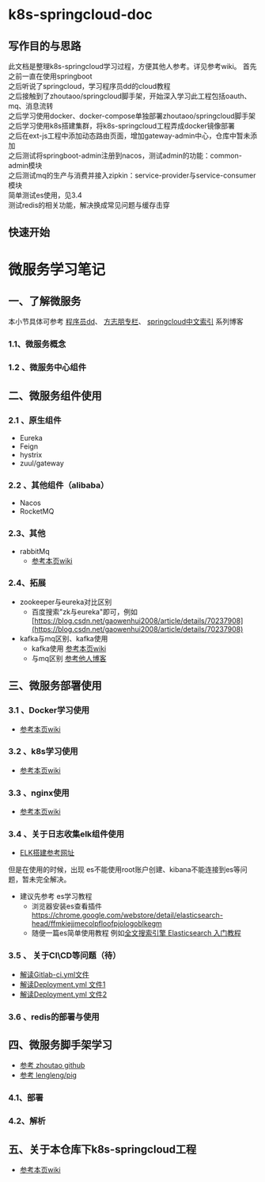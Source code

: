# k8s-springcloud-doc
## 写作目的与思路
此文档是整理k8s-springcloud学习过程，方便其他人参考。详见参考wiki。
首先之前一直在使用springboot  
之后听说了springcloud，学习程序员dd的cloud教程  
之后接触到了zhoutaoo/springcloud脚手架，开始深入学习此工程包括oauth、mq、消息流转  
之后学习使用docker、docker-compose单独部署zhoutaoo/springcloud脚手架  
之后学习使用k8s搭建集群，将k8s-springcloud工程弄成docker镜像部署   
之后在ext-js工程中添加动态路由页面，增加gateway-admin中心，仓库中暂未添加  
之后测试将springboot-admin注册到nacos，测试admin的功能：common-admin模块   
之后测试mq的生产与消费并接入zipkin：service-provider与service-consumer模块  
简单测试es使用，见3.4  
测试redis的相关功能，解决换成常见问题与缓存击穿  




## 快速开始

# 微服务学习笔记

## 一、了解微服务
本小节具体可参考 
[程序员dd](http://blog.didispace.com/ "程序员DD")、
[方志朋专栏](https://www.fangzhipeng.com/ "方志朋专栏")、
[springcloud中文索引](http://springcloud.fun/ "springcloud中文")
系列博客
### 1.1、微服务概念

### 1.2 、微服务中心组件

## 二、微服务组件使用

### 2.1 、原生组件

- Eureka
- Feign
- hystrix
- zuul/gateway

### 2.2 、其他组件（alibaba）

- Nacos
- RocketMQ

### 2.3、其他

- rabbitMq
    - [参考本页wiki](http://192.168.168.163/guyingzhi/k8s-springcloud-doc/wikis/k8s-springcloud(3)-rabbitmq%E5%AD%A6%E4%B9%A0 "rabbitMq学习使用")
### 2.4、拓展
- zookeeper与eureka对比区别
    - 百度搜索"zk与eureka"即可，例如 [https://blog.csdn.net/gaowenhui2008/article/details/70237908](https://blog.csdn.net/gaowenhui2008/article/details/70237908)
- kafka与mq区别、kafka使用
    - kafka使用 [参考本页wiki](http://192.168.168.163/guyingzhi/k8s-springcloud-doc/wikis/k8s-springcloud(5)-kafka%E5%AD%A6%E4%B9%A0 "docker学习使用")
    - 与mq区别 [参考他人博客](https://blog.csdn.net/yunfeng482/article/details/72856762)


## 三、微服务部署使用

### 3.1 、Docker学习使用

- [参考本页wiki](http://192.168.168.163/guyingzhi/k8s-springcloud-doc/wikis/k8s-springcloud(1)-docker%E5%AD%A6%E4%B9%A0 "docker学习使用")

 

### 3.2 、k8s学习使用
- [参考本页wiki](http://192.168.168.163/guyingzhi/k8s-springcloud-doc/wikis/k8s-springcloud(2)-k8s%E5%AD%A6%E4%B9%A0 "k8s学习使用")

### 3.3 、nginx使用
- [参考本页wiki](http://192.168.168.163/guyingzhi/k8s-springcloud-doc/wikis/k8s-springcloud(4)-nginx%E5%AD%A6%E4%B9%A0 "nginx学习使用")

### 3.4 、关于日志收集elk组件使用
- [ELK搭建参考网址](https://jicki.me/docker/kubernetes/2019/07/02/kuebrnetes-NEW-ELK/)

但是在使用的时候，出现 es不能使用root账户创建、kibana不能连接到es等问题，暂未完全解决。

- 建议先参考 es学习教程
    - 浏览器安装es查看插件 https://chrome.google.com/webstore/detail/elasticsearch-head/ffmkiejjmecolpfloofpjologoblkegm
    - 随便一篇es简单使用教程 例如[全文搜索引擎 Elasticsearch 入门教程](http://www.ruanyifeng.com/blog/2017/08/elasticsearch.html)

### 3.5 、 关于CI\CD等问题（待）
 - [解读Gitlab-ci.yml文件](https://segmentfault.com/a/1190000019540360)  	    
 - [解读Deployment.yml 文件1](http://www.imooc.com/article/280085)
 - [解读Deployment.yml 文件2](https://www.cnblogs.com/twobrother/p/11082918.html)
        
### 3.6 、redis的部署与使用

## 四、微服务脚手架学习
- [参考 zhoutao github](https://github.com/zhoutaoo/SpringCloud)
- [参考 lengleng/pig](https://gitee.com/log4j/pig)


### 4.1、部署

### 4.2、解析

## 五、关于本仓库下k8s-springcloud工程
- [参考本页wiki](http://192.168.168.163/guyingzhi/k8s-springcloud-doc/wikis/k8s-springcloud(99)-k8s_springcloud%E5%AD%A6%E4%B9%A0 "k8s_springcloud学习使用")








